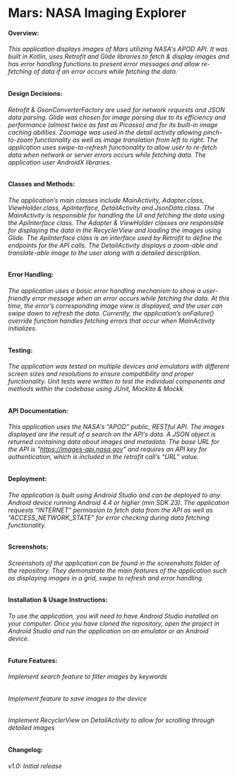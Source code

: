 # **Mars: NASA Imaging Explorer**

#### **Overview:**
###### This application displays images of Mars utilizing NASA's APOD API. It was built in Kotlin, uses Retrofit and Glide libraries to fetch & display images and has error handling functions to present error messages and allow re-fetching of data if an error occurs while fetching the data.

#### **Design Decisions:**
###### Retrofit & GsonConverterFactory are used for network requests and JSON data parsing. Glide was chosen for image parsing due to its efficiency and performance (almost twice as fast as Picasso) and for its built-in image caching abilities. Zoomage was used in the detail activity allowing pinch-to-zoom functionality as well as image translation from left to right. The application uses swipe-to-refresh functionality to allow user to re-fetch data when network or server errors occurs while fetching data. The application user AndroidX libraries.

#### **Classes and Methods:**
###### The application’s main classes include MainActivity, Adapter.class, ViewHolder.class, ApiInterface, DetailActivity and JsonData.class. The MainActivity is responsible for handling the UI and fetching the data using the ApiInterface class. The Adapter & ViewHolder classes are responsible for displaying the data in the RecyclerView and loading the images using Glide. The ApiInterface class is an interface used by Retrofit to define the endpoints for the API calls. The DetailActivity displays a zoom-able and translate-able image to the user along with a detailed description.

#### **Error Handling:**
###### The application uses a basic error handling mechanism to show a user-friendly error message when an error occurs while fetching the data. At this time, the error’s corresponding image view is displayed, and the user can swipe down to refresh the data. Currently, the application’s onFailure() override function handles fetching errors that occur when MainActivity initializes. 

#### **Testing:**
###### The application was tested on multiple devices and emulators with different screen sizes and resolutions to ensure compatibility and proper functionality. Unit tests were written to test the individual components and methods within the codebase using JUnit, Mockito & Mockk.

#### **API Documentation:**
###### This application uses the NASA's “APOD” public, RESTful API. The images displayed are the result of a search on the API’s data. A JSON object is returned containing data about images and metadata. The base URL for the API is "https://images-api.nasa.gov" and requires an API key for authentication, which is included in the retrofit call’s “URL” value. 

#### **Deployment:**
###### The application is built using Android Studio and can be deployed to any Android device running Android 4.4 or higher (min SDK 23). The application requests “INTERNET” permission to fetch data from the API as well as “ACCESS_NETWORK_STATE” for error checking during data fetching functionality.

#### **Screenshots:**
###### Screenshots of the application can be found in the screenshots folder of the repository. They demonstrate the main features of the application such as displaying images in a grid, swipe to refresh and error handling.

#### **Installation & Usage Instructions:**
###### To use the application, you will need to have Android Studio installed on your computer. Once you have cloned the repository, open the project in Android Studio and run the application on an emulator or an Android device.

#### **Future Features:**
###### Implement search feature to filter images by keywords
###### Implement feature to save images to the device
###### Implement RecyclerView on DetailActivity to allow for scrolling through detailed images 

#### **Changelog:**
###### v1.0: Initial release
